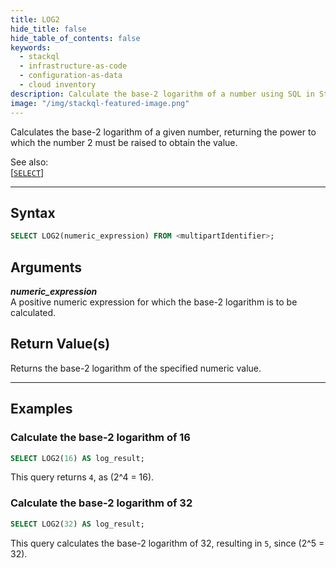 ```yaml
---
title: LOG2
hide_title: false
hide_table_of_contents: false
keywords:
  - stackql
  - infrastructure-as-code
  - configuration-as-data
  - cloud inventory
description: Calculate the base-2 logarithm of a number using SQL in StackQL.
image: "/img/stackql-featured-image.png"
---
```

Calculates the base-2 logarithm of a given number, returning the power to which the number 2 must be raised to obtain the value.

See also:  
[[`SELECT`]](/docs/language-spec/select) 

* * * 

## Syntax

```sql
SELECT LOG2(numeric_expression) FROM <multipartIdentifier>;
```

## Arguments

__*numeric_expression*__  
A positive numeric expression for which the base-2 logarithm is to be calculated.

## Return Value(s)
Returns the base-2 logarithm of the specified numeric value.

* * *

## Examples

### Calculate the base-2 logarithm of 16

```sql
SELECT LOG2(16) AS log_result;
```

This query returns `4`, as \(2^4 = 16\).

### Calculate the base-2 logarithm of 32

```sql
SELECT LOG2(32) AS log_result;
```

This query calculates the base-2 logarithm of 32, resulting in `5`, since \(2^5 = 32\).
